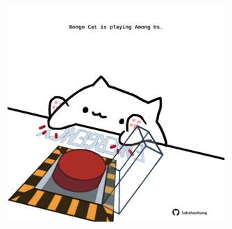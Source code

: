 <!-- built at 19/01/2021, 13:39:56 UTC -->
<p align="center">
  <img width="500" height="500" src="./ReadmeImage.svg">
</p>
